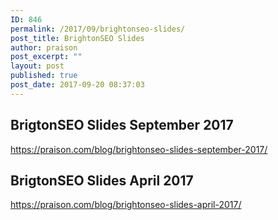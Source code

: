 ```yaml
---
ID: 846
permalink: /2017/09/brightonseo-slides/
post_title: BrightonSEO Slides
author: praison
post_excerpt: ""
layout: post
published: true
post_date: 2017-09-20 08:37:03
---
```

<h2>BrigtonSEO Slides September 2017</h2>
<a href="https://praison.com/blog/brightonseo-slides-september-2017/">https://praison.com/blog/brightonseo-slides-september-2017/</a>
<h2>BrigtonSEO Slides April 2017</h2>
<a href="https://praison.com/blog/brightonseo-slides-april-2017/">https://praison.com/blog/brightonseo-slides-april-2017/</a>